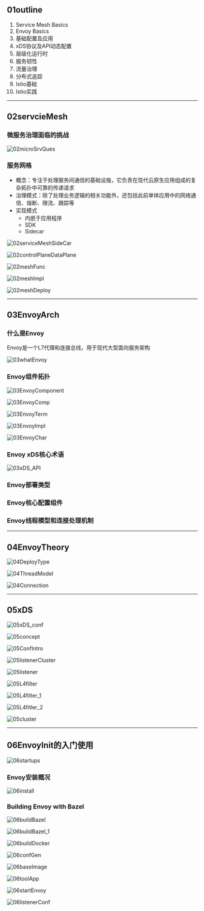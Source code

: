 ## 01outline

1. Service Mesh Basics
1. Envoy Basics
1. 基础配置及应用
1. xDS协议及API动态配置
1. 层级化运行时
1. 服务韧性
1. 流量治理
1. 分布式追踪
1. Istio基础
1. Istio实践


--- 

## 02servcieMesh

### 微服务治理面临的挑战
![02microSrvQues](../ref/img/istio/02microSrvQues.jpg)

### 服务网格
- 概念：专注于处理服务间通信的基础设施，它负责在现代云原生应用组成的复杂拓扑中可靠的传递请求
- 治理模式：除了处理业务逻辑的相关功能外，还包括此前单体应用中的网络通信、熔断、限流、跟踪等
- 实现模式
    - 内嵌于应用程序
    - SDK
    - Sidecar

![02serviceMeshSideCar](../ref/img/istio/02serviceMeshSideCar.jpg)


![02controlPlaneDataPlane](../ref/img/istio/02controlPlaneDataPlane.jpg)


![02meshFunc](../ref/img/istio/02meshFunc.jpg)


![02meshImpl](../ref/img/istio/02meshImpl.jpg)


![02meshDeploy](../ref/img/istio/02meshDeploy.jpg)


---

## 03EnvoyArch

### 什么是Envoy

Envoy是一个L7代理和连接总线，用于现代大型面向服务架构

![03whatEnvoy](../ref/img/istio/03whatEnvoy.jpg)

### Envoy组件拓扑

![03EnvoyComponent](../ref/img/istio/03EnvoyComponent.jpg)

![03EnvoyComp](../ref/img/istio/03EnvoyComp.jpg)

![03EnvoyTerm](../ref/img/istio/03EnvoyTerm.jpg)

![03EnvoyImpl](../ref/img/istio/03EnvoyImpl.jpg)

![03EnvoyChar](../ref/img/istio/03EnvoyChar.jpg)

### Envoy xDS核心术语

![03xDS_API](../ref/img/istio/03xDS_API.jpg)

### Envoy部署类型

### Envoy核心配置组件

### Envoy线程模型和连接处理机制


---

## 04EnvoyTheory

![04DeployType](../ref/img/istio/04DeployType.jpg)

![04ThreadModel](../ref/img/istio/04ThreadModel.jpg)

![04Connection](../ref/img/istio/04Connection.jpg)


---

## 05xDS

![05xDS_conf](../ref/img/istio/05xDS_conf.jpg)

![05concept](../ref/img/istio/05concept.jpg)

![05ConfIntro](../ref/img/istio/05ConfIntro.jpg)

![05listenerCluster](../ref/img/istio/05listenerCluster.jpg)

![05listener](../ref/img/istio/05listener.jpg)

![05L4filter](../ref/img/istio/05L4filter.jpg)

![05L4filter_1](../ref/img/istio/05L4filter_1.jpg)

![05L4fitler_2](../ref/img/istio/05L4fitler_2.jpg)

![05cluster](../ref/img/istio/05cluster.jpg)


---

## 06EnvoyInit的入门使用

![06startups](../ref/img/istio/06startups.jpg)

### Envoy安装概况
![06install](../ref/img/istio/06install.jpg)

### Building Envoy with Bazel
![06buildBazel](../ref/img/istio/06buildBazel.jpg)

![06buildBazel_1](../ref/img/istio/06buildBazel_1.jpg)

![06buildDocker](../ref/img/istio/06buildDocker.jpg)

![06confGen](../ref/img/istio/06confGen.jpg)

![06baseImage](../ref/img/istio/06baseImage.jpg)

![06toolApp](../ref/img/istio/06toolApp.jpg)

![06startEnvoy](../ref/img/istio/06startEnvoy.jpg)

![06listenerConf](../ref/img/istio/06listenerConf.jpg)



